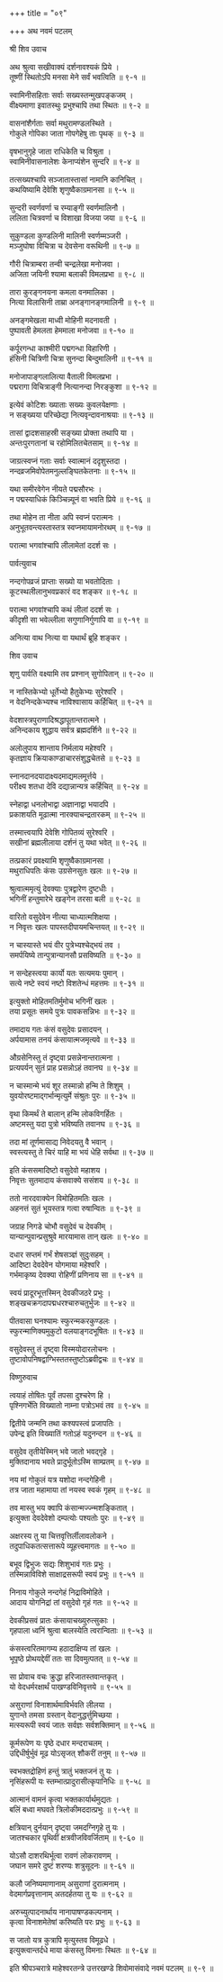 +++
title = "०९"

+++
अथ नवमं पटलम्   
  
  
श्री शिव उवाच   
  
  
अथ श्रुत्वा सखीवाक्यं दर्शनावश्यकं प्रिये ।  
तूष्णीं स्थितोऽपि मनसा मेने सर्वं भवत्विति ॥ ९-१ ॥  
  
स्वामिनीसहिताः सर्वाः सख्यस्तन्मुखपङ्कजम् ।  
वीक्ष्यमाणा इवातस्थुः प्रभुश्चापि तथा स्थितः ॥ ९-२ ॥  
  
वासनांशैर्गताः सर्वा मथुरामण्डलस्थिते ।  
गोकुले गोपिका जाता गोपगेहेषु ताः पृथक् ॥ ९-३ ॥  
  
वृषभानुगृहे जाता राधिकेति च विश्रुता ।  
स्वामिनीवासनालेशः केनाप्यंशेन सुन्दरि ॥ ९-४ ॥  
  
तत्सख्यश्चापि सञ्जातास्तासां नामानि कानिचित् ।  
कथयिष्यामि देवेशि शृणुष्वैकाग्रमानसा ॥ ९-५ ॥  
  
सुन्दरी स्वर्णवर्णा च रम्याङ्गी स्वर्णमालिनौ ।  
ललिता चित्रवर्णा च विशाखा विजया जया ॥ ९-६ ॥  
  
सुकुण्डला कुण्डलिनी मालिनी स्वर्णम्मञ्जरी ।  
मञ्जुघोषा विचित्रा च देवसेना वरूथिनी ॥ ९-७ ॥  
  
गौरी चित्राम्बरा तन्वी चन्द्रलेखा मनोजवा ।  
अजिता जयिनी श्यामा बलाकी विमलप्रभा ॥ ९-८ ॥  
  
तारा कुरङ्गनयना कमला वनमालिका ।  
नित्या विलासिनी ताम्रा अनङ्गानङ्गमालिनी ॥ ९-९ ॥  
  
अनङ्गमेखला माध्वी मोहिनी मदनावती ।  
पुष्पावती हेमलता हेममाला मनोजवा ॥ ९-१० ॥  
  
कर्पूरगन्धा काश्मीरी पद्मगन्धा विहारिणी ।  
हंसिनी चित्रिणी चित्रा सुनन्दा बिन्दुमालिनी ॥ ९-११ ॥  
  
मनोजापाङ्गलालित्या वैताली विमलप्रभा ।  
पद्मरागा विचित्राङ्गी नित्यानन्दा निरङ्कुशा ॥ ९-१२ ॥  
  
इत्येवं कोटिशः ख्याताः सख्यः कुवलयेक्षणाः ।  
न सङ्ख्यया परिच्छेद्या नित्यवृन्दावनाश्रयाः ॥ ९-१३ ॥  
  
तासां द्वादशसाहस्री सङ्ख्या प्रोक्ता तथापि या ।  
अन्तःपुरगतानां च रहोमिलितचेतसाम् ॥ ९-१४ ॥  
  
जाग्रत्स्वप्नं गताः सर्वाः स्वात्मानं ददृशुस्तदा ।  
नन्दव्रजमिवोपेतमनुल्लङ्घितकेतनाः ॥ ९-१५ ॥  
  
यथा समीरवेगेन नीयते पद्मसौरभः ।  
न पद्मस्याधिकं किञ्चिन्न्यूनं वा भवति प्रिये ॥ ९-१६ ॥  
  
तथा मोहेन ता नीता अपि स्वप्नं परात्मनः ।  
अनुभूतवन्त्यस्तास्तत्र स्वप्नमायामनोरथम् ॥ ९-१७ ॥  
  
परात्मा भगवांश्चापि लीलामेतां ददर्श सः ।  
  
  
पार्वत्युवाच   
  
  
नन्दगोपव्रजं प्राप्ताः सख्यो या भवतोदिताः ।  
कूटस्थलीलानुभवप्रकारं वद शङ्कर ॥ ९-१८ ॥  
  
परात्मा भगवांश्चापि कथं लीलां ददर्श सः ।  
कीदृशी सा भवेल्लीला सगुणानिर्गुणापि वा ॥ ९-१९ ॥  
  
अनित्या वाथ नित्या वा यथार्थं ब्रूहि शङ्कर ।  
  
  
शिव उवाच   
  
  
शृणु पार्वति वक्ष्यामि तव प्रश्नान् सुगोपितान् ॥ ९-२० ॥  
  
न नास्तिकेभ्यो धूर्तेभ्यो हैतुकेभ्यः सुरेश्वरि ।  
न वेदनिन्दकेभ्यश्च नाविश्वासाय कर्हिचित् ॥ ९-२१ ॥  
  
वेदशास्त्रपुराणादिश्रद्धापूतान्तरात्मने ।  
अनिन्दकाय शुद्धाय सर्वत्र ब्रह्मदर्शिने ॥ ९-२२ ॥  
  
अलोलुपाय शान्ताय निर्मलाय महेश्वरि ।  
कृतज्ञाय क्रियाकाण्डाचारसंशुद्धचेतसे ॥ ९-२३ ॥  
  
स्नानदानदयादाक्ष्यदमाद्यमलमूर्त्तये ।  
परीक्ष्य शतधा देवि दद्यान्नान्यत्र कर्हिचित् ॥ ९-२४ ॥  
  
स्नेहाद्वा धनलोभाद्वा अज्ञानाद्वा भयादपि ।  
प्रकाशयति मूढात्मा नारक्याचन्द्रतारकम् ॥ ९-२५ ॥  
  
तस्मात्त्वयापि देवेशि गोपितव्यं सुरेश्वरि ।  
सखीनां ब्रह्मलीलाया दर्शनं तु यथा भवेत् ॥ ९-२६ ॥  
  
तत्प्रकारं प्रवक्ष्यामि शृणुष्वैकाग्रमानसा ।  
मथुराधिपतिः कंसः उग्रसेनसुतः खलः ॥ ९-२७ ॥  
  
श्रुत्वात्ममृत्युं देवक्याः पुत्रद्वारेण दुष्टधीः ।  
भगिनीं हन्तुमारेभे खङ्गेन तरसा बली ॥ ९-२८ ॥  
  
वारितो वसुदेवेन नीत्या चाध्यात्मशिक्षया ।  
न निवृत्तः खलः पापस्तदीपायमचिन्तयत् ॥ ९-२९ ॥  
  
न चास्यास्ते भयं वीर पुत्रेभ्यश्चेद्भयं तव ।  
समर्पयिष्ये तान्पुत्रान्यानसौ प्रसविष्यति ॥ ९-३० ॥  
  
न सन्देहस्त्वया कार्यो यतः सत्यमयः पुमान् ।  
सत्ये नष्टे स्वयं नष्टो विशतेन्धं महत्तमः ॥ ९-३१ ॥  
  
इत्युक्तो मोहितमतिर्मुमोच भगिनीं खलः ।  
तया प्रसूतः समये पुत्रः पावकसन्निभः ॥ ९-३२ ॥  
  
तमादाय गतः कंसं वसुदेवः प्रसादयन् ।  
अर्पयामास तनयं कंसायात्मजमृत्यवे ॥ ९-३३ ॥  
  
औग्रसेनिस्तु तं दृष्ट्वा प्रसन्नेनान्तरात्मना ।  
प्रत्यपर्यन् सुतं प्राह प्रसन्नोऽहं तवानघ ॥ ९-३४ ॥  
  
न चास्मान्मे भयं शूर तस्मान्नो हन्मि ते शिशुम् ।  
युवयोरष्टमाद्गर्भान्मृत्युर्मे संश्रुतः पुरः ॥ ९-३५ ॥  
  
वृथा किमर्थं ते बालान् हन्मि लोकविगर्हितः ।  
अष्टमस्तु यदा पुत्रो भविष्यति तवानघ ॥ ९-३६ ॥  
  
तदा मां तूर्णमासाद्य निवेदयतु वै भवान् ।  
स्वस्त्यस्तु ते चिरं याहि मा भयं धेहि सर्वथा ॥ ९-३७ ॥  
  
इति कंससमादिष्टो वसुदेवो महाशय ।  
निवृत्तः सुतमादाय कंसवाक्ये ससंशय ॥ ९-३८ ॥  
  
ततो नारदवाक्येन विमोहितमतिः खलः ।  
अहनत्तं सुतं भूयस्तत्र गत्वा रुषान्वितः ॥ ९-३९ ॥  
  
जग्राह निगडे चोभौ वसुदेवं च देवकीम् ।  
यान्यान्पुवान्प्रसुश्रुवे मारयामास तान् खलः ॥ ९-४० ॥  
  
दधार सप्तमं गर्भं शेषसञ्ज्ञं सुदुःसहम् ।  
आदिष्टा देवदेवेन योगमाया महेश्वरि ।  
गर्भमाकृष्य देवक्या रोहिणीं प्रणिनाय सा ॥ ९-४१ ॥  
  
स्वयं प्रादूरभूत्तस्मिन् देवकीजठरे प्रभुः ।  
शङ्खचक्रगदापद्मधरश्चारुचतुर्भुजः ॥ ९-४२ ॥  
  
पीतवासा घनश्यामः स्फुरन्मकरकुण्डलः ।  
स्फुरन्माणिक्यमुकुटो वलयाङ्गदभूषितः ॥ ९-४३ ॥  
  
वसुदेवस्तु तं दृष्ट्वा विस्मयोदारलोचनः ।  
तुष्टावोपनिषद्वाग्भिस्ततस्तुष्टोऽब्रवीद्वचः ॥ ९-४४ ॥  
  
  
विष्णुरुवाच   
  
  
त्वयाहं तोषितः पूर्वं तपसा दुश्चरेण हि ।  
पृश्निगर्भेति विख्यातो नाम्ना पत्रोऽभवं तव ॥ ९-४५ ॥  
  
द्वितीये जन्मनि तथा कश्यपस्त्वं प्रजापतिः ।  
उपेन्द्र इति विख्यातिं गतोऽहं यदुनन्दन ॥ ९-४६ ॥  
  
वसुदेव तृतीयेस्मिन् भवे जातो भवद्गृहे ।  
मुक्तिदानाय भवते प्रादुर्भूतोऽस्मि साम्प्रतम् ॥ ९-४७ ॥  
  
नय मां गोकुलं यत्र यशोदा नन्दगेहिनी ।  
तत्र जाता महामाया तां नयस्व स्वकं गृहम् ॥ ९-४८ ॥  
  
तव मास्तु भय क्वापि कंसान्मज्ज्न्मशङ्कितात् ।  
इत्युक्ता देवदेवेशो दम्पत्योः पश्यतोः पुरः ॥ ९-४९ ॥  
  
अक्षरस्य तु या चित्तवृत्तिर्लीलावलोकने ।  
तदुपाधिकतत्सत्तारूपे व्यूहत्त्वमागतः ॥ ९-५० ॥  
  
बभूव द्विभुजः सद्यः शिशुभावं गतः प्रभुः ।  
तस्मिन्नाविविशे साक्षाद्रसरूपी स्वयं प्रभुः ॥ ९-५१ ॥  
  
निनाय गोकुले नन्दगेहं निद्राविमोहिते ।  
आदाय योगनिद्रां तां वसुदेवो गृहं गतः ॥ ९-५२ ॥  
  
देवकीप्रसवं प्रातः कंसायाचख्युरुत्सुकाः ।  
गृहपाला ध्वनिं श्रुत्वा बालस्येति त्वरान्विताः ॥ ९-५३ ॥  
  
कंसस्त्वरितमागम्य हठादाक्षिप्य तां खलः ।  
भूपृष्ठे प्रोथयद्देवीं ततः सा दिवमुत्पतत् ॥ ९-५४ ॥  
  
सा प्रोवाच वचः क्रुद्धा हरिजातस्तवान्तकृत् ।  
यो वेदधर्मरक्षार्थं पाखण्डविनिवृत्तये ॥ ९-५५ ॥  
  
असुराणां विनाशार्थमाविर्भवति लीलया ।  
युगान्ते तमसा ग्रस्तान् वेदानुद्धर्त्तुमिच्छया ।  
मत्स्यरूपी स्वयं जातः सर्वज्ञः सर्वशक्तिमान् ॥ ९-५६ ॥  
  
कूर्मरूपेण यः पृष्ठे दधार मन्दराचलम् ।  
उद्दिधीर्षुर्भुवं मूढ योऽसृजत् शौकरीं तनुम् ॥ ९-५७ ॥  
  
स्वभक्तद्रोहिणं हन्तुं त्रातुं भक्तजनं तु यः ।  
नृसिंहरूपी यः स्तम्भात्प्रादुरासीत्कृपानिधिः ॥ ९-५८ ॥  
  
आत्मानं वामनं कृत्वा भक्तकार्यार्थमुद्यतः ।  
बलिं बध्वा मघवते त्रिलोकीमददात्प्रभुः ॥ ९-५९ ॥  
  
क्षत्रियान् दुर्नयान् दृष्ट्वा जमदग्निगृहे तु यः ।  
जातश्चकार पृथिवीं क्षत्रवीजविवर्जिताम् ॥ ९-६० ॥  
  
योऽसौ दाशरथिर्भूत्वा रावणं लोकरावणम् ।  
जघान समरे दुष्टं शरण्यः शत्रुसूदनः ॥ ९-६१ ॥  
  
कलौ जनिष्यमाणानाम् असुराणां दुरात्मनाम् ।  
वेदमार्गप्रवृत्तानाम् अतदर्हतया तु यः ॥ ९-६२ ॥  
  
अरुच्युत्पादनार्थाय नानापाषण्डकल्पनाम् ।  
कृत्वा विनाशमेतेषां करिष्यति परः प्रभुः ॥ ९-६३ ॥  
  
स जातो यत्र कुत्रापि मृत्युस्तव विमूढधे ।  
इत्युक्त्वान्तर्दधे माया कंसस्तु विमनाः स्थितः ॥ ९-६४ ॥  
  
  
इति श्रीपञ्चरात्रे माहेश्वरतन्त्रे उत्तरखण्डे शिवोमासंवादे नवमं पटलम् ॥ ९-९ ॥  
  
  
  
  